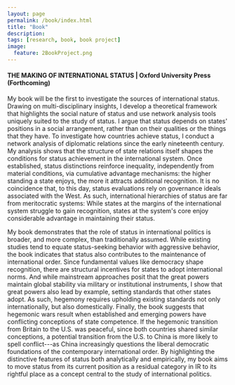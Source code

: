 ```yaml
---
layout: page
permalink: /book/index.html
title: "Book"
description:
tags: [research, book, book project]
image:
  feature: 2BookProject.png
---
```


#### THE MAKING OF INTERNATIONAL STATUS | Oxford University Press (Forthcoming)

My book will be the first to investigate the sources of international status. Drawing on multi-disciplinary insights, I develop a theoretical framework that highlights the social nature of status and use network analysis tools uniquely suited to the study of status. I argue that status depends on states' positions in a social arrangement, rather than on their qualities or the things that they have. To investigate how countries achieve status, I conduct a network analysis of diplomatic relations since the early nineteenth century. My analysis shows that the structure of state relations itself shapes the conditions for status achievement in the international system. Once established, status distinctions reinforce inequality, independently from material conditions, via cumulative advantage mechanisms: the higher standing a state enjoys, the more it attracts additional recognition. It is no coincidence that, to this day, status evaluations rely on governance ideals associated with the West. As such, international hierarchies of status are far from meritocratic systems: While states at the margins of the international system struggle to gain recognition, states at the system's core enjoy considerable advantage in maintaining their status.

My book demonstrates that the role of status in international politics is broader, and more complex, than traditionally assumed. While existing studies tend to equate status-seeking behavior with aggressive behavior, the book indicates that status also contributes to the maintenance of international order. Since fundamental values like democracy shape recognition, there are structural incentives for states to adopt international norms. And while mainstream approaches posit that the great powers maintain global stability via military or institutional instruments, I show that great powers also lead by example, setting standards that other states adopt. As such, hegemony requires upholding existing standards not only internationally, but also domestically. Finally, the book suggests that hegemonic wars result when established and emerging powers have conflicting conceptions of state competence. If the hegemonic transition from Britain to the U.S. was peaceful, since both countries shared similar conceptions, a potential transition from the U.S. to China is more likely to spell conflict---as China increasingly questions the liberal democratic foundations of the contemporary international order. By highlighting the distinctive features of status both analytically and empirically, my book aims to move status from its current position as a residual category in IR to its rightful place as a concept central to the study of international politics.


